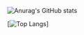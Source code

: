 <!-- 
# GitHub Readme Stats を利用してGitHubプロフィールをカッコよくする
# https://qiita.com/zizi4n5/items/f8076cb25bbf64a9bc1c
# GitHub Readme Stats: https://github.com/anuraghazra/github-readme-stats/blob/master/docs/readme_ja.md
 -->

<!-- # 統計情報を動的生成 + アイコンの表示 + カウントにprivateリポジトリを含める + リポジトリのOwnerを表示 -->
![Anurag's GitHub stats](https://github-readme-stats.vercel.app/api?username=riron1206&show_icons=truecount_private=true&show_owner=true)

<!-- # Top Languages Card -->
[![Top Langs](https://github-readme-stats.vercel.app/api/top-langs/?username=riron1206)]


